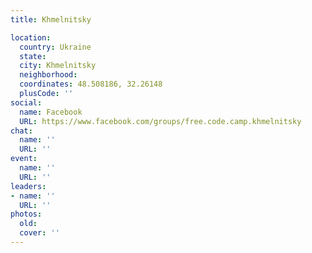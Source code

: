 ```yaml
---
title: Khmelnitsky

location:
  country: Ukraine
  state: 
  city: Khmelnitsky
  neighborhood: 
  coordinates: 48.508186, 32.26148
  plusCode: ''
social:
  name: Facebook
  URL: https://www.facebook.com/groups/free.code.camp.khmelnitsky
chat:
  name: ''
  URL: ''
event:
  name: ''
  URL: ''
leaders:
- name: ''
  URL: ''
photos:
  old: 
  cover: ''
---
```

